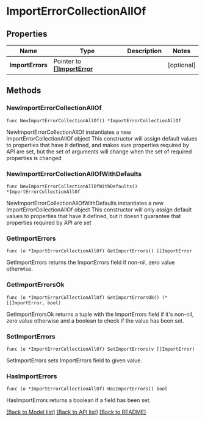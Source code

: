 <!--
 Licensed to the Apache Software Foundation (ASF) under one
 or more contributor license agreements.  See the NOTICE file
 distributed with this work for additional information
 regarding copyright ownership.  The ASF licenses this file
 to you under the Apache License, Version 2.0 (the
 "License"); you may not use this file except in compliance
 with the License.  You may obtain a copy of the License at

   http://www.apache.org/licenses/LICENSE-2.0

 Unless required by applicable law or agreed to in writing,
 software distributed under the License is distributed on an
 "AS IS" BASIS, WITHOUT WARRANTIES OR CONDITIONS OF ANY
 KIND, either express or implied.  See the License for the
 specific language governing permissions and limitations
 under the License.
 -->

# ImportErrorCollectionAllOf

## Properties

Name | Type | Description | Notes
------------ | ------------- | ------------- | -------------
**ImportErrors** | Pointer to [**[]ImportError**](ImportError.md) |  | [optional] 

## Methods

### NewImportErrorCollectionAllOf

`func NewImportErrorCollectionAllOf() *ImportErrorCollectionAllOf`

NewImportErrorCollectionAllOf instantiates a new ImportErrorCollectionAllOf object
This constructor will assign default values to properties that have it defined,
and makes sure properties required by API are set, but the set of arguments
will change when the set of required properties is changed

### NewImportErrorCollectionAllOfWithDefaults

`func NewImportErrorCollectionAllOfWithDefaults() *ImportErrorCollectionAllOf`

NewImportErrorCollectionAllOfWithDefaults instantiates a new ImportErrorCollectionAllOf object
This constructor will only assign default values to properties that have it defined,
but it doesn't guarantee that properties required by API are set

### GetImportErrors

`func (o *ImportErrorCollectionAllOf) GetImportErrors() []ImportError`

GetImportErrors returns the ImportErrors field if non-nil, zero value otherwise.

### GetImportErrorsOk

`func (o *ImportErrorCollectionAllOf) GetImportErrorsOk() (*[]ImportError, bool)`

GetImportErrorsOk returns a tuple with the ImportErrors field if it's non-nil, zero value otherwise
and a boolean to check if the value has been set.

### SetImportErrors

`func (o *ImportErrorCollectionAllOf) SetImportErrors(v []ImportError)`

SetImportErrors sets ImportErrors field to given value.

### HasImportErrors

`func (o *ImportErrorCollectionAllOf) HasImportErrors() bool`

HasImportErrors returns a boolean if a field has been set.


[[Back to Model list]](../README.md#documentation-for-models) [[Back to API list]](../README.md#documentation-for-api-endpoints) [[Back to README]](../README.md)


